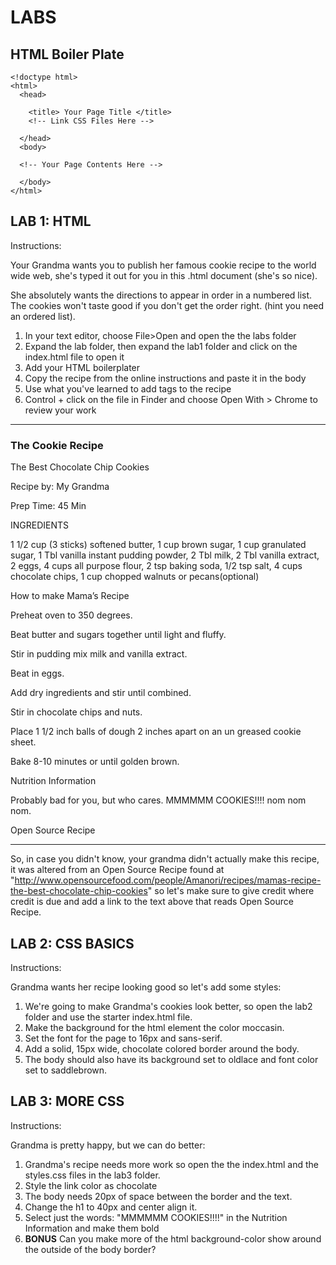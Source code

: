 # LABS

## HTML Boiler Plate

    <!doctype html>
    <html>
      <head>

        <title> Your Page Title </title>
        <!-- Link CSS Files Here -->

      </head>
      <body>

      <!-- Your Page Contents Here -->

      </body>
    </html>

## LAB 1: HTML
Instructions:

Your Grandma wants you to publish her famous cookie recipe to the world wide web, she's typed it out for you in this .html document (she's so nice).

She absolutely wants the directions to appear in order in a numbered list. The cookies won't taste good if you don't get the order right. (hint you need an ordered list).

1. In your text editor, choose File>Open and open the the labs folder
2. Expand the lab folder, then expand the lab1 folder and click on the index.html file to open it
3. Add your HTML boilerplater
4. Copy the recipe from the online instructions and paste it in the body
5. Use what you've learned to add tags to the recipe
6. Control + click on the file in Finder and choose Open With > Chrome to review your work

----

### The Cookie Recipe

The Best Chocolate Chip Cookies

Recipe by: My Grandma

Prep Time: 45 Min

INGREDIENTS

1 1/2 cup (3 sticks) softened butter, 1 cup brown sugar, 1 cup granulated sugar, 1 Tbl vanilla instant pudding powder, 2 Tbl milk, 2 Tbl vanilla extract, 2 eggs, 4 cups all purpose flour, 2 tsp baking soda, 1/2 tsp salt, 4 cups chocolate chips, 1 cup chopped walnuts or pecans(optional)

How to make Mama’s Recipe

Preheat oven to 350 degrees.

Beat butter and sugars together until light and fluffy.

Stir in pudding mix milk and vanilla extract.

Beat in eggs.

Add dry ingredients and stir until combined.

Stir in chocolate chips and nuts.

Place 1 1/2 inch balls of dough 2 inches apart on an un greased cookie sheet.

Bake 8-10 minutes or until golden brown.


Nutrition Information

Probably bad for you, but who cares. MMMMMM COOKIES!!!! nom nom nom.

Open Source Recipe

----

So, in case you didn't know, your grandma didn't actually make this recipe, it was altered from an Open Source Recipe found at "http://www.opensourcefood.com/people/Amanori/recipes/mamas-recipe-the-best-chocolate-chip-cookies" so let's make sure to give credit where credit is due and add a link to the text above that reads Open Source Recipe.

## LAB 2: CSS BASICS
Instructions:

Grandma wants her recipe looking good so let's add some styles:

1. We're going to make Grandma's cookies look better, so open the lab2 folder and use the starter index.html file.
2. Make the background for the html element the color moccasin.
3. Set the font for the page to 16px and sans-serif.
4. Add a solid, 15px wide, chocolate colored border around the body.
5. The body should also have its background set to oldlace and font color set to saddlebrown.

## LAB 3: MORE CSS
Instructions:

Grandma is pretty happy, but we can do better:

1. Grandma's recipe needs more work so open the the index.html and the styles.css files in the lab3 folder.
2. Style the link color as chocolate
3. The body needs 20px of space between the border and the text.
4. Change the h1 to 40px and center align it.
5. Select just the words: "MMMMMM COOKIES!!!!" in the Nutrition Information and make them bold
6. **BONUS** Can you make more of the html background-color show around the outside of the body border?
